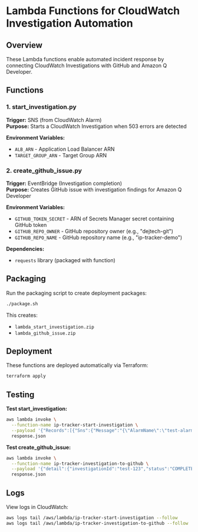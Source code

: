 # Lambda Functions for CloudWatch Investigation Automation

## Overview

These Lambda functions enable automated incident response by connecting CloudWatch Investigations with GitHub and Amazon Q Developer.

## Functions

### 1. start_investigation.py
**Trigger:** SNS (from CloudWatch Alarm)  
**Purpose:** Starts a CloudWatch Investigation when 503 errors are detected

**Environment Variables:**
- `ALB_ARN` - Application Load Balancer ARN
- `TARGET_GROUP_ARN` - Target Group ARN

### 2. create_github_issue.py
**Trigger:** EventBridge (Investigation completion)  
**Purpose:** Creates GitHub issue with investigation findings for Amazon Q Developer

**Environment Variables:**
- `GITHUB_TOKEN_SECRET` - ARN of Secrets Manager secret containing GitHub token
- `GITHUB_REPO_OWNER` - GitHub repository owner (e.g., "dejtech-git")
- `GITHUB_REPO_NAME` - GitHub repository name (e.g., "ip-tracker-demo")

**Dependencies:**
- `requests` library (packaged with function)

## Packaging

Run the packaging script to create deployment packages:

```bash
./package.sh
```

This creates:
- `lambda_start_investigation.zip`
- `lambda_github_issue.zip`

## Deployment

These functions are deployed automatically via Terraform:

```bash
terraform apply
```

## Testing

**Test start_investigation:**
```bash
aws lambda invoke \
  --function-name ip-tracker-start-investigation \
  --payload '{"Records":[{"Sns":{"Message":"{\"AlarmName\":\"test-alarm\"}"}}]}' \
  response.json
```

**Test create_github_issue:**
```bash
aws lambda invoke \
  --function-name ip-tracker-investigation-to-github \
  --payload '{"detail":{"investigationId":"test-123","status":"COMPLETED"}}' \
  response.json
```

## Logs

View logs in CloudWatch:
```bash
aws logs tail /aws/lambda/ip-tracker-start-investigation --follow
aws logs tail /aws/lambda/ip-tracker-investigation-to-github --follow
```
